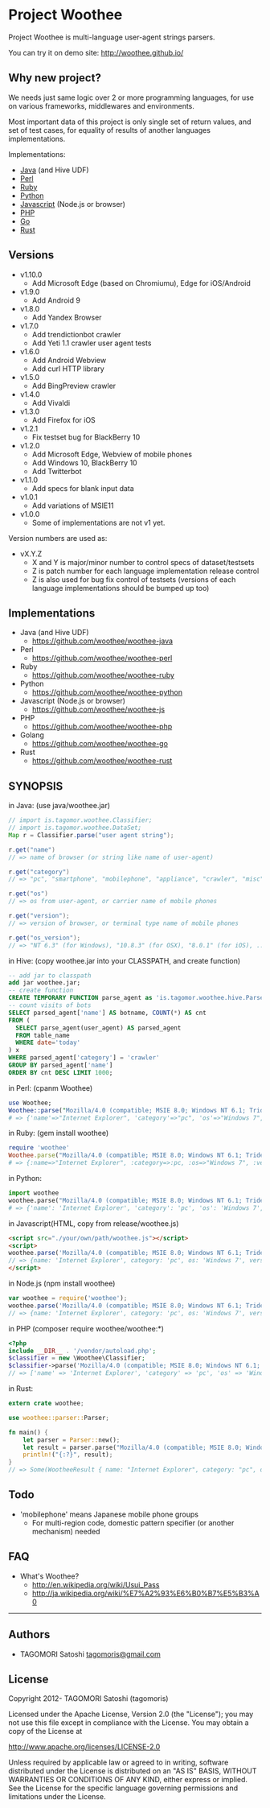 # Project Woothee

Project Woothee is multi-language user-agent strings parsers.

You can try it on demo site: http://woothee.github.io/

## Why new project?

We needs just same logic over 2 or more programming languages, for use on various frameworks, middlewares and environments.

Most important data of this project is only single set of return values, and set of test cases, for equality of results of another languages implementations.

Implementations:

* [Java](https://github.com/woothee/woothee-java) (and Hive UDF)
* [Perl](https://github.com/woothee/woothee-perl)
* [Ruby](https://github.com/woothee/woothee-ruby)
* [Python](https://github.com/woothee/woothee-python)
* [Javascript](https://github.com/woothee/woothee-js) (Node.js or browser)
* [PHP](https://github.com/woothee/woothee-php)
* [Go](https://github.com/woothee/woothee-go)
* [Rust](https://github.com/woothee/woothee-rust)

## Versions

* v1.10.0
  * Add Microsoft Edge (based on Chromiumu), Edge for iOS/Android
* v1.9.0
  * Add Android 9
* v1.8.0
  * Add Yandex Browser
* v1.7.0
  * Add trendictionbot crawler
  * Add Yeti 1.1 crawler user agent tests
* v1.6.0
  * Add Android Webview
  * Add curl HTTP library
* v1.5.0
  * Add BingPreview crawler
* v1.4.0
  * Add Vivaldi
* v1.3.0
  * Add Firefox for iOS
* v1.2.1
  * Fix testset bug for BlackBerry 10
* v1.2.0
  * Add Microsoft Edge, Webview of mobile phones
  * Add Windows 10, BlackBerry 10
  * Add Twitterbot
* v1.1.0
  * Add specs for blank input data
* v1.0.1
  * Add variations of MSIE11
* v1.0.0
  * Some of implementations are not v1 yet.

Version numbers are used as:
* vX.Y.Z
  * X and Y is major/minor number to control specs of dataset/testsets
  * Z is patch number for each language implementation release control
  * Z is also used for bug fix control of testsets (versions of each language implementations should be bumped up too)

## Implementations

* Java (and Hive UDF)
  * https://github.com/woothee/woothee-java
* Perl
  * https://github.com/woothee/woothee-perl
* Ruby
  * https://github.com/woothee/woothee-ruby
* Python
  * https://github.com/woothee/woothee-python
* Javascript (Node.js or browser)
  * https://github.com/woothee/woothee-js
* PHP
  * https://github.com/woothee/woothee-php
* Golang
  * https://github.com/woothee/woothee-go
* Rust
  * https://github.com/woothee/woothee-rust

## SYNOPSIS
in Java: (use java/woothee.jar)

```java
// import is.tagomor.woothee.Classifier;
// import is.tagomor.woothee.DataSet;
Map r = Classifier.parse("user agent string");

r.get("name")
// => name of browser (or string like name of user-agent)

r.get("category")
// => "pc", "smartphone", "mobilephone", "appliance", "crawler", "misc", "unknown"

r.get("os")
// => os from user-agent, or carrier name of mobile phones

r.get("version");
// => version of browser, or terminal type name of mobile phones

r.get("os_version");
// => "NT 6.3" (for Windows), "10.8.3" (for OSX), "8.0.1" (for iOS), ....
```

in Hive: (copy woothee.jar into your CLASSPATH, and create function)
```sql
-- add jar to classpath
add jar woothee.jar;
-- create function
CREATE TEMPORARY FUNCTION parse_agent as 'is.tagomor.woothee.hive.ParseAgent';
-- count visits of bots
SELECT parsed_agent['name'] AS botname, COUNT(*) AS cnt
FROM (
  SELECT parse_agent(user_agent) AS parsed_agent
  FROM table_name
  WHERE date='today'
) x
WHERE parsed_agent['category'] = 'crawler'
GROUP BY parsed_agent['name']
ORDER BY cnt DESC LIMIT 1000;
```

in Perl: (cpanm Woothee)

```perl
use Woothee;
Woothee::parse("Mozilla/4.0 (compatible; MSIE 8.0; Windows NT 6.1; Trident/4.0)");
# => {'name'=>"Internet Explorer", 'category'=>"pc", 'os'=>"Windows 7", 'version'=>"8.0", 'vendor'=>"Microsoft", 'os_version'=>"NT 6.1"}
```

in Ruby: (gem install woothee)

```ruby
require 'woothee'
Woothee.parse("Mozilla/4.0 (compatible; MSIE 8.0; Windows NT 6.1; Trident/4.0)")
# => {:name=>"Internet Explorer", :category=>:pc, :os=>"Windows 7", :version=>"8.0", :vendor=>"Microsoft", :os_version=>"NT 6.1"}
```

in Python:

```python
import woothee
woothee.parse("Mozilla/4.0 (compatible; MSIE 8.0; Windows NT 6.1; Trident/4.0)")
# => {'name': 'Internet Explorer', 'category': 'pc', 'os': 'Windows 7', 'version': '8.0', 'vendor': 'Microsoft'}
```

in Javascript(HTML, copy from release/woothee.js)
```html
<script src="./your/own/path/woothee.js"></script>
<script>
woothee.parse('Mozilla/4.0 (compatible; MSIE 8.0; Windows NT 6.1; Trident/4.0)')
// => {name: 'Internet Explorer', category: 'pc', os: 'Windows 7', version: '8.0', vendor: 'Microsoft', os_version: 'NT 6.1'}
</script>
```

in Node.js (npm install woothee)

```javascript
var woothee = require('woothee');
woothee.parse('Mozilla/4.0 (compatible; MSIE 8.0; Windows NT 6.1; Trident/4.0)')
// => {name: 'Internet Explorer', category: 'pc', os: 'Windows 7', version: '8.0', vendor: 'Microsoft', os_version: 'NT 6.1'}
```

in PHP (composer require woothee/woothee:\*)

```php
<?php
include __DIR__ . '/vendor/autoload.php';
$classifier = new \Woothee\Classifier;
$classifier->parse('Mozilla/4.0 (compatible; MSIE 8.0; Windows NT 6.1; Trident/4.0)');
// => ['name' => 'Internet Explorer', 'category' => 'pc', 'os' => 'Windows 7', 'version' => '8.0', 'vendor' => 'Microsoft']
```

in Rust:

```rust
extern crate woothee;

use woothee::parser::Parser;

fn main() {
    let parser = Parser::new();
    let result = parser.parse("Mozilla/4.0 (compatible; MSIE 8.0; Windows NT 6.1; Trident/4.0)");
    println!("{:?}", result);
}
// => Some(WootheeResult { name: "Internet Explorer", category: "pc", os: "Windows 7", os_version: "NT 6.1", browser_type: "UNKNOWN", version: "8.0", vendor: "Microsoft" })
```

## Todo

* 'mobilephone' means Japanese mobile phone groups
  * For multi-region code, domestic pattern specifier (or another mechanism) needed

## FAQ

* What's Woothee?
  * http://en.wikipedia.org/wiki/Usui_Pass
  * http://ja.wikipedia.org/wiki/%E7%A2%93%E6%B0%B7%E5%B3%A0

* * * * *

## Authors

* TAGOMORI Satoshi <tagomoris@gmail.com>

## License

Copyright 2012- TAGOMORI Satoshi (tagomoris)

Licensed under the Apache License, Version 2.0 (the "License");
you may not use this file except in compliance with the License.
You may obtain a copy of the License at

   http://www.apache.org/licenses/LICENSE-2.0

Unless required by applicable law or agreed to in writing, software
distributed under the License is distributed on an "AS IS" BASIS,
WITHOUT WARRANTIES OR CONDITIONS OF ANY KIND, either express or implied.
See the License for the specific language governing permissions and
limitations under the License.
